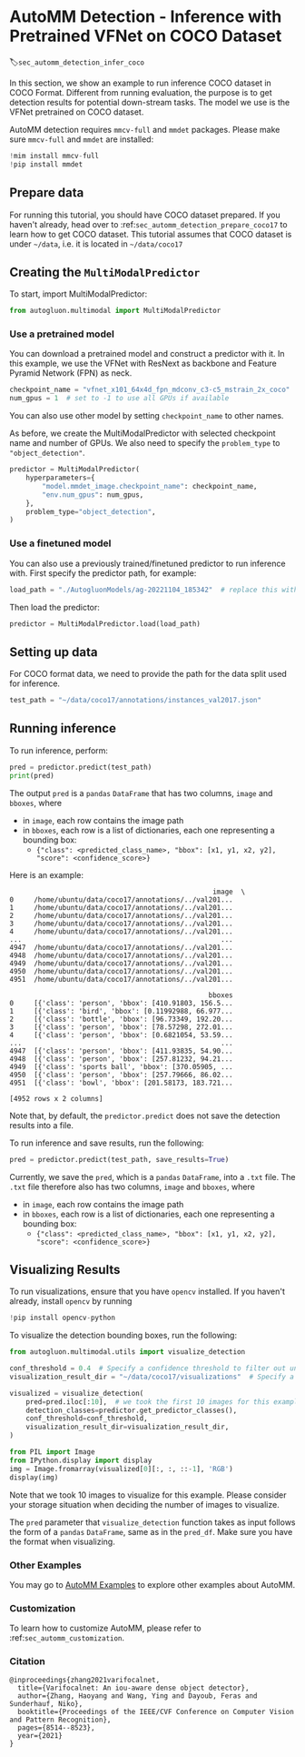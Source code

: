 # AutoMM Detection - Inference with Pretrained VFNet on COCO Dataset
:label:`sec_automm_detection_infer_coco`

In this section, we show an example to run inference COCO dataset in COCO Format. 
Different from running evaluation, the purpose is to get detection results for potential down-stream tasks.
The model we use is the VFNet pretrained on COCO dataset.

AutoMM detection requires `mmcv-full` and `mmdet` packages. Please make sure `mmcv-full` and `mmdet` are installed:
```python
!mim install mmcv-full
!pip install mmdet
```

## Prepare data
For running this tutorial, you should have COCO dataset prepared.
If you haven't already, head over to :ref:`sec_automm_detection_prepare_coco17` to learn how to get COCO dataset.
This tutorial assumes that COCO dataset is under `~/data`, i.e. it is located in `~/data/coco17`

## Creating the `MultiModalPredictor`
To start, import MultiModalPredictor:
```python
from autogluon.multimodal import MultiModalPredictor
```
### Use a pretrained model
You can download a pretrained model and construct a predictor with it. 
In this example, we use the VFNet with ResNext as backbone and Feature Pyramid Network (FPN) as neck.

```python
checkpoint_name = "vfnet_x101_64x4d_fpn_mdconv_c3-c5_mstrain_2x_coco"
num_gpus = 1  # set to -1 to use all GPUs if available
```
You can also use other model by setting `checkpoint_name` to other names.

As before, we create the MultiModalPredictor with selected checkpoint name and number of GPUs.
We also need to specify the `problem_type` to `"object_detection"`.

```python
predictor = MultiModalPredictor(
    hyperparameters={
        "model.mmdet_image.checkpoint_name": checkpoint_name,
        "env.num_gpus": num_gpus,
    },
    problem_type="object_detection",
)
```

### Use a finetuned model
You can also use a previously trained/finetuned predictor to run inference with.
First specify the predictor path, for example:
```python
load_path = "./AutogluonModels/ag-20221104_185342"  # replace this with path to your desired predictor
```
Then load the predictor:
```python
predictor = MultiModalPredictor.load(load_path)
```

## Setting up data

For COCO format data, we need to provide the path for the data split used for inference.

```python
test_path = "~/data/coco17/annotations/instances_val2017.json"
```

## Running inference
To run inference, perform:

```python
pred = predictor.predict(test_path)
print(pred)
```

The output `pred` is a `pandas` `DataFrame` that has two columns, `image` and `bboxes`, where
- in `image`, each row contains the image path
- in `bboxes`, each row is a list of dictionaries, each one representing a bounding box: 
  - `{"class": <predicted_class_name>, "bbox": [x1, y1, x2, y2], "score": <confidence_score>}`

Here is an example:
```
                                                  image  \
0     /home/ubuntu/data/coco17/annotations/../val201...   
1     /home/ubuntu/data/coco17/annotations/../val201...   
2     /home/ubuntu/data/coco17/annotations/../val201...   
3     /home/ubuntu/data/coco17/annotations/../val201...   
4     /home/ubuntu/data/coco17/annotations/../val201...   
...                                                 ...   
4947  /home/ubuntu/data/coco17/annotations/../val201...   
4948  /home/ubuntu/data/coco17/annotations/../val201...   
4949  /home/ubuntu/data/coco17/annotations/../val201...   
4950  /home/ubuntu/data/coco17/annotations/../val201...   
4951  /home/ubuntu/data/coco17/annotations/../val201...   

                                                 bboxes  
0     [{'class': 'person', 'bbox': [410.91803, 156.5...  
1     [{'class': 'bird', 'bbox': [0.11992988, 66.977...  
2     [{'class': 'bottle', 'bbox': [96.73349, 192.20...  
3     [{'class': 'person', 'bbox': [78.57298, 272.01...  
4     [{'class': 'person', 'bbox': [0.6821054, 53.59...  
...                                                 ...  
4947  [{'class': 'person', 'bbox': [411.93835, 54.90...  
4948  [{'class': 'person', 'bbox': [257.81232, 94.21...  
4949  [{'class': 'sports ball', 'bbox': [370.05905, ...  
4950  [{'class': 'person', 'bbox': [257.79666, 86.02...  
4951  [{'class': 'bowl', 'bbox': [201.58173, 183.721...  

[4952 rows x 2 columns]
```

Note that, by default, the `predictor.predict` does not save the detection results into a file.

To run inference and save results, run the following:
```python
pred = predictor.predict(test_path, save_results=True)
```

Currently, we save the `pred`, which is a `pandas` `DataFrame`, into a `.txt` file.
The `.txt` file therefore also has two columns, `image` and `bboxes`, where
- in `image`, each row contains the image path
- in `bboxes`, each row is a list of dictionaries, each one representing a bounding box: 
  - `{"class": <predicted_class_name>, "bbox": [x1, y1, x2, y2], "score": <confidence_score>}`


## Visualizing Results
To run visualizations, ensure that you have `opencv` installed. If you haven't already, install `opencv` by running 
```python
!pip install opencv-python
```

To visualize the detection bounding boxes, run the following:
```python
from autogluon.multimodal.utils import visualize_detection

conf_threshold = 0.4  # Specify a confidence threshold to filter out unwanted boxes
visualization_result_dir = "~/data/coco17/visualizations"  # Specify a directory to save visualized images.

visualized = visualize_detection(
    pred=pred.iloc[:10],  # we took the first 10 images for this example
    detection_classes=predictor.get_predictor_classes(),
    conf_threshold=conf_threshold,
    visualization_result_dir=visualization_result_dir,
)

from PIL import Image
from IPython.display import display
img = Image.fromarray(visualized[0][:, :, ::-1], 'RGB')
display(img)
```
Note that we took 10 images to visualize for this example. 
Please consider your storage situation when deciding the number of images to visualize. 

The `pred` parameter that `visualize_detection` function takes as input follows the form of a `pandas` `DataFrame`, same as in the `pred_df`. 
Make sure you have the format when visualizing. 

### Other Examples

You may go to [AutoMM Examples](https://github.com/awslabs/autogluon/tree/master/examples/automm) to explore other examples about AutoMM.

### Customization
To learn how to customize AutoMM, please refer to :ref:`sec_automm_customization`.

### Citation
```
@inproceedings{zhang2021varifocalnet,
  title={Varifocalnet: An iou-aware dense object detector},
  author={Zhang, Haoyang and Wang, Ying and Dayoub, Feras and Sunderhauf, Niko},
  booktitle={Proceedings of the IEEE/CVF Conference on Computer Vision and Pattern Recognition},
  pages={8514--8523},
  year={2021}
}
```
